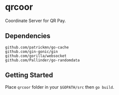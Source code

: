 # qrcoor

Coordinate Server for QR Pay.

## Dependencies

```
github.com/patrickmn/go-cache
github.com/gin-gonic/gin
github.com/gorilla/websocket
github.com/Pallinder/go-randomdata
```

## Getting Started

Place `qrcoor` folder in your `$GOPATH/src` then `go build`.

